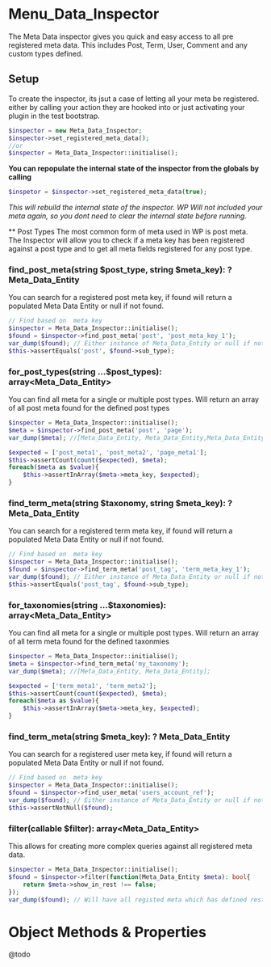 # Menu_Data_Inspector

The Meta Data inspector gives you quick and easy access to all pre registered meta data. This includes Post, Term, User, Comment and any custom types defined.

## Setup

To create the inspector, its jsut a case of letting all your meta be registered. either by calling your action they are hooked into or just activating your plugin in the test bootstrap.

``` php
$inspector = new Meta_Data_Inspector;
$inspector->set_registered_meta_data(); 
//or 
$inspector = Meta_Data_Inspector::initialise();
```

**You can repopulate the internal state of the inspector from the globals by calling**
```php
$inspetor = $inspector->set_registered_meta_data(true);
```
*This will rebuild the internal state of the inspector. WP Will not included your meta again, so you dont need to clear the internal state before running.*

** Post Types
The most common form of meta used in WP is post meta. The Inspector will allow you to check if a meta key has been registered against a post type and to get all meta fields registered for any post type.


### find_post_meta(string $post_type, string $meta_key): ? Meta_Data_Entity
You can search for a registered post meta key, if found will return a populated Meta Data Entity or null if not found.
```php 
// Find based on  meta key
$inspector = Meta_Data_Inspector::initialise();
$found = $inspector->find_post_meta('post', 'post_meta_key_1');
var_dump($found); // Either instance of Meta_Data_Entity or null if not found.
$this->assertEquals('post', $found->sub_type);
```

### for_post_types(string ...$post_types): array<Meta_Data_Entity>
You can find all meta for a single or multiple post types. Will return an array of all post meta found for the defined post types
```php
$inspector = Meta_Data_Inspector::initialise();
$meta = $inspector->find_post_meta('post', 'page');
var_dump($meta); //[Meta_Data_Entity, Meta_Data_Entity,Meta_Data_Entity];

$expected = ['post_meta1', 'post_meta2', 'page_meta1'];
$this->assertCount(count($expected), $meta);
foreach($meta as $value){
    $this->assertInArray($meta->meta_key, $expected);
}
```

### find_term_meta(string $taxonomy, string $meta_key): ? Meta_Data_Entity
You can search for a registered term meta key, if found will return a populated Meta Data Entity or null if not found.

```php 
// Find based on  meta key
$inspector = Meta_Data_Inspector::initialise();
$found = $inspector->find_term_meta('post_tag', 'term_meta_key_1');
var_dump($found); // Either instance of Meta_Data_Entity or null if not found.
$this->assertEquals('post_tag', $found->sub_type);
```

### for_taxonomies(string ...$taxonomies): array<Meta_Data_Entity>
You can find all meta for a single or multiple post types. Will return an array of all term meta found for the defined taxonmies
```php
$inspector = Meta_Data_Inspector::initialise();
$meta = $inspector->find_term_meta('my_taxonomy');
var_dump($meta); //[Meta_Data_Entity, Meta_Data_Entity];

$expected = ['term_meta1', 'term_meta2'];
$this->assertCount(count($expected), $meta);
foreach($meta as $value){
    $this->assertInArray($meta->meta_key, $expected);
}
```

### find_term_meta(string $meta_key): ? Meta_Data_Entity
You can search for a registered user meta key, if found will return a populated Meta Data Entity or null if not found.

```php 
// Find based on  meta key
$inspector = Meta_Data_Inspector::initialise();
$found = $inspector->find_user_meta('users_account_ref');
var_dump($found); // Either instance of Meta_Data_Entity or null if not found.
$this->assertNotNull($found);
```

### filter(callable $filter): array<Meta_Data_Entity>
This allows for creating more complex queries against all registered meta data.
```php 
$inspector = Meta_Data_Inspector::initialise();
$found = $inspector->filter(function(Meta_Data_Entity $meta): bool{
    return $meta->show_in_rest !== false;
});
var_dump($found); // Will have all registed meta which has defined rest schema.
```

# Object Methods & Properties

@todo
